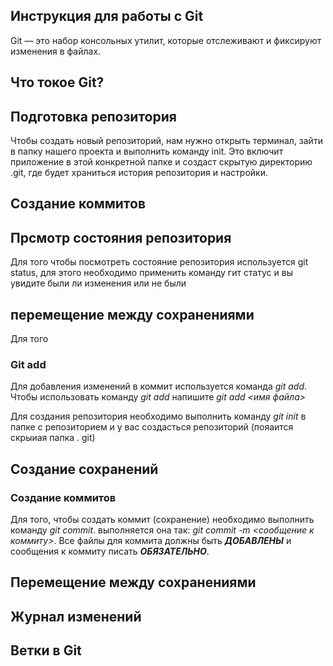 ## Инструкция для работы с Git
Git — это набор консольных утилит, которые отслеживают и фиксируют изменения в файлах. 


## Что токое Git?

## Подготовка репозитория

Чтобы создать новый репозиторий, нам нужно открыть терминал, зайти в папку нашего проекта и выполнить команду init. Это включит приложение в этой конкретной папке и создаст скрытую директорию .git, где будет храниться история репозитория и настройки.



## Создание коммитов

## Прсмотр состояния репозитория
Для того чтобы посмотреть состояние репозитория используется git status, для этого необходимо применить команду гит статус и вы увидите были ли изменения или не были
##  перемещение между сохранениями
Для того
### Git add
Для добавления изменений в коммит используется команда *git add*. Чтобы использовать команду *git add* напишите *git add <имя файла>*

Для создания репозитория необходимо выполнить команду *git init* в папке с репозиторием и у вас создасться репозиторий (пояаится скрыиая папка . git)
## Создание сохранений

### Создание коммитов
Для того, чтобы создать коммит (сохранение) необходимо выполнить команду *git commit*. выполняется она так: *git commit -m <сообщение к коммиту>*. Все файлы для коммита должны быть ***ДОБАВЛЕНЫ*** и сообщения к коммиту писать ***ОБЯЗАТЕЛЬНО***.



## Перемещение между сохранениями

## Журнал изменений

## Ветки в Git

